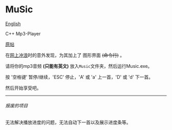 # MuSic

[English](https://github.com/Lirzh/Music/blob/main/README-en.md)  

C++ Mp3-Player

[原帖](https://www.cnblogs.com/fox-nest/p/13216655.html)  

在[网上冲浪](https://www.cnblogs.com/fox-nest/p/13216655.html)时的意外发现，为其加上了   图形界面 ~~(命令行)~~  。

请将你的mp3音频 **(只能有英文)** 放入`Music`文件夹，然后运行Music.exe。

按 '空格键' 暂停/继续，'ESC' 停止，'A' 或 'a' 上一首，'D' 或 'd' 下一首。

然后开始享受吧。

------

###### 报废的项目

无法解决播放进度的问题，无法自动下一首以及展示进度条等。
